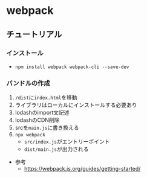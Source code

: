 # webpack
## チュートリアル

### インストール
- `npm install webpack webpack-cli --save-dev`
### バンドルの作成
1. `/dist`に`index.html`を移動
1. ライブラリはローカルにインストールする必要あり
1. lodashのimport文記述
1. lodashのCDN削除
1. srcを`main.js`に書き換える
1. `npx webpack`
    - `src/index.js`がエントリーポイント
    - `dist/main.js`が出力される




- 参考
  - https://webpack.js.org/guides/getting-started/
